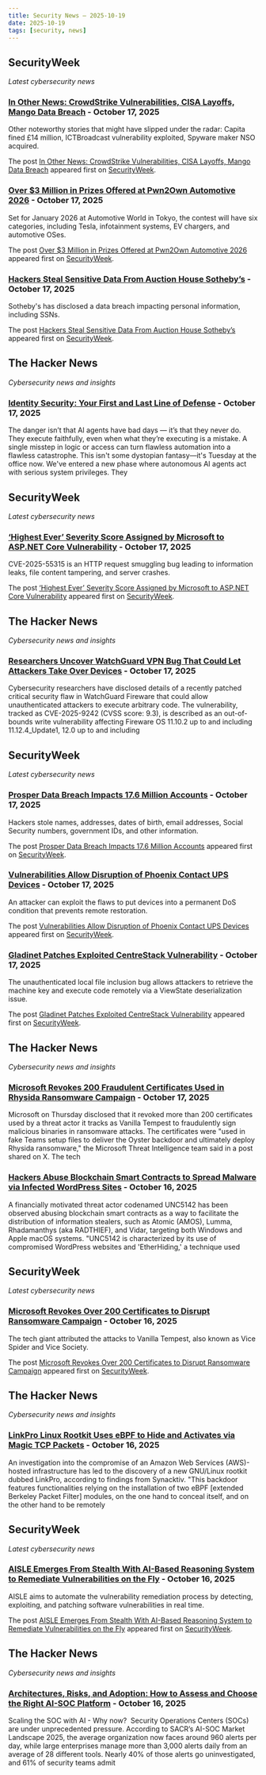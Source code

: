 ```yaml
---
title: Security News – 2025-10-19
date: 2025-10-19
tags: [security, news]
---
```


## SecurityWeek
*Latest cybersecurity news*

### [In Other News: CrowdStrike Vulnerabilities, CISA Layoffs, Mango Data Breach](https://www.securityweek.com/in-other-news-crowdstrike-vulnerabilities-cisa-layoffs-mango-data-breach/) - October 17, 2025

<p>Other noteworthy stories that might have slipped under the radar: Capita fined £14 million, ICTBroadcast vulnerability exploited, Spyware maker NSO acquired.</p>
<p>The post <a href="https://www.securityweek.com/in-other-news-crowdstrike-vulnerabilities-cisa-layoffs-mango-data-breach/">In Other News: CrowdStrike Vulnerabilities, CISA Layoffs, Mango Data Breach</a> appeared first on <a href="https://www.securityweek.com">SecurityWeek</a>.</p>

### [Over $3 Million in Prizes Offered at Pwn2Own Automotive 2026](https://www.securityweek.com/over-3-million-in-prizes-offered-at-pwn2own-automotive-2026/) - October 17, 2025

<p>Set for January 2026 at Automotive World in Tokyo, the contest will have six categories, including Tesla, infotainment systems, EV chargers, and automotive OSes.</p>
<p>The post <a href="https://www.securityweek.com/over-3-million-in-prizes-offered-at-pwn2own-automotive-2026/">Over $3 Million in Prizes Offered at Pwn2Own Automotive 2026</a> appeared first on <a href="https://www.securityweek.com">SecurityWeek</a>.</p>

### [Hackers Steal Sensitive Data From Auction House Sotheby’s](https://www.securityweek.com/hackers-steal-sensitive-data-from-auction-house-sothebys/) - October 17, 2025

<p>Sotheby's has disclosed a data breach impacting personal information, including SSNs.</p>
<p>The post <a href="https://www.securityweek.com/hackers-steal-sensitive-data-from-auction-house-sothebys/">Hackers Steal Sensitive Data From Auction House Sotheby&#8217;s</a> appeared first on <a href="https://www.securityweek.com">SecurityWeek</a>.</p>


## The Hacker News
*Cybersecurity news and insights*

### [Identity Security: Your First and Last Line of Defense](https://thehackernews.com/2025/10/identity-security-your-first-and-last.html) - October 17, 2025

The danger isn’t that AI agents have bad days — it’s that they never do. They execute faithfully, even when what they’re executing is a mistake. A single misstep in logic or access can turn flawless automation into a flawless catastrophe.
This isn't some dystopian fantasy—it's Tuesday at the office now. We've entered a new phase where autonomous AI agents act with serious system privileges. They


## SecurityWeek
*Latest cybersecurity news*

### [‘Highest Ever’ Severity Score Assigned by Microsoft to ASP.NET Core Vulnerability](https://www.securityweek.com/highest-ever-severity-score-assigned-by-microsoft-to-asp-net-core-vulnerability/) - October 17, 2025

<p>CVE-2025-55315 is an HTTP request smuggling bug leading to information leaks, file content tampering, and server crashes.</p>
<p>The post <a href="https://www.securityweek.com/highest-ever-severity-score-assigned-by-microsoft-to-asp-net-core-vulnerability/">&#8216;Highest Ever&#8217; Severity Score Assigned by Microsoft to ASP.NET Core Vulnerability</a> appeared first on <a href="https://www.securityweek.com">SecurityWeek</a>.</p>


## The Hacker News
*Cybersecurity news and insights*

### [Researchers Uncover WatchGuard VPN Bug That Could Let Attackers Take Over Devices](https://thehackernews.com/2025/10/researchers-uncover-watchguard-vpn-bug.html) - October 17, 2025

Cybersecurity researchers have disclosed details of a recently patched critical security flaw in WatchGuard Fireware that could allow unauthenticated attackers to execute arbitrary code.
The vulnerability, tracked as CVE-2025-9242 (CVSS score: 9.3), is described as an out-of-bounds write vulnerability affecting Fireware OS 11.10.2 up to and including 11.12.4_Update1, 12.0 up to and including


## SecurityWeek
*Latest cybersecurity news*

### [Prosper Data Breach Impacts 17.6 Million Accounts](https://www.securityweek.com/prosper-data-breach-impacts-17-6-million-accounts/) - October 17, 2025

<p>Hackers stole names, addresses, dates of birth, email addresses, Social Security numbers, government IDs, and other information.</p>
<p>The post <a href="https://www.securityweek.com/prosper-data-breach-impacts-17-6-million-accounts/">Prosper Data Breach Impacts 17.6 Million Accounts</a> appeared first on <a href="https://www.securityweek.com">SecurityWeek</a>.</p>

### [Vulnerabilities Allow Disruption of Phoenix Contact UPS Devices](https://www.securityweek.com/vulnerabilities-allow-disruption-of-phoenix-contact-ups-devices/) - October 17, 2025

<p>An attacker can exploit the flaws to put devices into a permanent DoS condition that prevents remote restoration.</p>
<p>The post <a href="https://www.securityweek.com/vulnerabilities-allow-disruption-of-phoenix-contact-ups-devices/">Vulnerabilities Allow Disruption of Phoenix Contact UPS Devices</a> appeared first on <a href="https://www.securityweek.com">SecurityWeek</a>.</p>

### [Gladinet Patches Exploited CentreStack Vulnerability](https://www.securityweek.com/gladinet-patches-exploited-centrestack-vulnerability/) - October 17, 2025

<p>The unauthenticated local file inclusion bug allows attackers to retrieve the machine key and execute code remotely via a ViewState deserialization issue.</p>
<p>The post <a href="https://www.securityweek.com/gladinet-patches-exploited-centrestack-vulnerability/">Gladinet Patches Exploited CentreStack Vulnerability</a> appeared first on <a href="https://www.securityweek.com">SecurityWeek</a>.</p>


## The Hacker News
*Cybersecurity news and insights*

### [Microsoft Revokes 200 Fraudulent Certificates Used in Rhysida Ransomware Campaign](https://thehackernews.com/2025/10/microsoft-revokes-200-fraudulent.html) - October 17, 2025

Microsoft on Thursday disclosed that it revoked more than 200 certificates used by a threat actor it tracks as Vanilla Tempest to fraudulently sign malicious binaries in ransomware attacks.
The certificates were "used in fake Teams setup files to deliver the Oyster backdoor and ultimately deploy Rhysida ransomware," the Microsoft Threat Intelligence team said in a post shared on X.
The tech

### [Hackers Abuse Blockchain Smart Contracts to Spread Malware via Infected WordPress Sites](https://thehackernews.com/2025/10/hackers-abuse-blockchain-smart.html) - October 16, 2025

A financially motivated threat actor codenamed UNC5142 has been observed abusing blockchain smart contracts as a way to facilitate the distribution of information stealers, such as Atomic (AMOS), Lumma, Rhadamanthys (aka RADTHIEF), and Vidar, targeting both Windows and Apple macOS systems.
"UNC5142 is characterized by its use of compromised WordPress websites and 'EtherHiding,' a technique used


## SecurityWeek
*Latest cybersecurity news*

### [Microsoft Revokes Over 200 Certificates to Disrupt Ransomware Campaign](https://www.securityweek.com/microsoft-revokes-over-200-certificates-to-disrupt-ransomware-campaign/) - October 16, 2025

<p>The tech giant attributed the attacks to Vanilla Tempest, also known as Vice Spider and Vice Society.</p>
<p>The post <a href="https://www.securityweek.com/microsoft-revokes-over-200-certificates-to-disrupt-ransomware-campaign/">Microsoft Revokes Over 200 Certificates to Disrupt Ransomware Campaign</a> appeared first on <a href="https://www.securityweek.com">SecurityWeek</a>.</p>


## The Hacker News
*Cybersecurity news and insights*

### [LinkPro Linux Rootkit Uses eBPF to Hide and Activates via Magic TCP Packets](https://thehackernews.com/2025/10/linkpro-linux-rootkit-uses-ebpf-to-hide.html) - October 16, 2025

An investigation into the compromise of an Amazon Web Services (AWS)-hosted infrastructure has led to the discovery of a new GNU/Linux rootkit dubbed LinkPro, according to findings from Synacktiv.
"This backdoor features functionalities relying on the installation of two eBPF [extended Berkeley Packet Filter] modules, on the one hand to conceal itself, and on the other hand to be remotely


## SecurityWeek
*Latest cybersecurity news*

### [AISLE Emerges From Stealth With AI-Based Reasoning System to Remediate Vulnerabilities on the Fly](https://www.securityweek.com/aisle-emerges-from-stealth-with-ai-based-reasoning-system-that-remediates-vulnerabilities-on-the-fly/) - October 16, 2025

<p>AISLE aims to automate the vulnerability remediation process by detecting, exploiting, and patching software vulnerabilities in real time.</p>
<p>The post <a href="https://www.securityweek.com/aisle-emerges-from-stealth-with-ai-based-reasoning-system-that-remediates-vulnerabilities-on-the-fly/">AISLE Emerges From Stealth With AI-Based Reasoning System to Remediate Vulnerabilities on the Fly</a> appeared first on <a href="https://www.securityweek.com">SecurityWeek</a>.</p>


## The Hacker News
*Cybersecurity news and insights*

### [Architectures, Risks, and Adoption: How to Assess and Choose the Right AI-SOC Platform](https://thehackernews.com/2025/10/architectures-risks-and-adoption-how-to.html) - October 16, 2025

Scaling the SOC with AI - Why now?&nbsp;
Security Operations Centers (SOCs) are under unprecedented pressure. According to SACR’s AI-SOC Market Landscape 2025, the average organization now faces around 960 alerts per day, while large enterprises manage more than 3,000 alerts daily from an average of 28 different tools. Nearly 40% of those alerts go uninvestigated, and 61% of security teams admit

